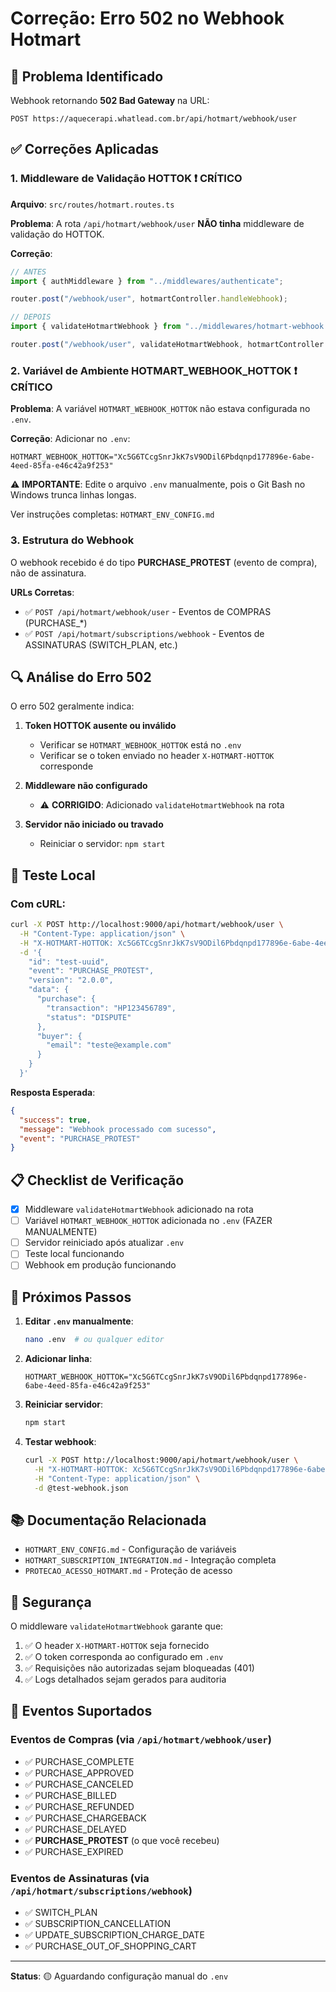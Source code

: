 # Correção: Erro 502 no Webhook Hotmart

## 🐛 Problema Identificado

Webhook retornando **502 Bad Gateway** na URL:
```
POST https://aquecerapi.whatlead.com.br/api/hotmart/webhook/user
```

## ✅ Correções Aplicadas

### 1. Middleware de Validação HOTTOK ❗ **CRÍTICO**

**Arquivo**: `src/routes/hotmart.routes.ts`

**Problema**: A rota `/api/hotmart/webhook/user` **NÃO tinha** middleware de validação do HOTTOK.

**Correção**:
```typescript
// ANTES
import { authMiddleware } from "../middlewares/authenticate";

router.post("/webhook/user", hotmartController.handleWebhook);

// DEPOIS
import { validateHotmartWebhook } from "../middlewares/hotmart-webhook.middleware";

router.post("/webhook/user", validateHotmartWebhook, hotmartController.handleWebhook);
```

### 2. Variável de Ambiente HOTMART_WEBHOOK_HOTTOK ❗ **CRÍTICO**

**Problema**: A variável `HOTMART_WEBHOOK_HOTTOK` não estava configurada no `.env`.

**Correção**: Adicionar no `.env`:
```env
HOTMART_WEBHOOK_HOTTOK="Xc5G6TCcgSnrJkK7sV9ODil6Pbdqnpd177896e-6abe-4eed-85fa-e46c42a9f253"
```

⚠️ **IMPORTANTE**: Edite o arquivo `.env` manualmente, pois o Git Bash no Windows trunca linhas longas.

Ver instruções completas: `HOTMART_ENV_CONFIG.md`

### 3. Estrutura do Webhook

O webhook recebido é do tipo **PURCHASE_PROTEST** (evento de compra), não de assinatura.

**URLs Corretas**:
- ✅ `POST /api/hotmart/webhook/user` - Eventos de COMPRAS (PURCHASE_*)
- ✅ `POST /api/hotmart/subscriptions/webhook` - Eventos de ASSINATURAS (SWITCH_PLAN, etc.)

## 🔍 Análise do Erro 502

O erro 502 geralmente indica:

1. **Token HOTTOK ausente ou inválido**
   - Verificar se `HOTMART_WEBHOOK_HOTTOK` está no `.env`
   - Verificar se o token enviado no header `X-HOTMART-HOTTOK` corresponde

2. **Middleware não configurado**
   - ⚠️ **CORRIGIDO**: Adicionado `validateHotmartWebhook` na rota

3. **Servidor não iniciado ou travado**
   - Reiniciar o servidor: `npm start`

## 🧪 Teste Local

### Com cURL:

```bash
curl -X POST http://localhost:9000/api/hotmart/webhook/user \
  -H "Content-Type: application/json" \
  -H "X-HOTMART-HOTTOK: Xc5G6TCcgSnrJkK7sV9ODil6Pbdqnpd177896e-6abe-4eed-85fa-e46c42a9f253" \
  -d '{
    "id": "test-uuid",
    "event": "PURCHASE_PROTEST",
    "version": "2.0.0",
    "data": {
      "purchase": {
        "transaction": "HP123456789",
        "status": "DISPUTE"
      },
      "buyer": {
        "email": "teste@example.com"
      }
    }
  }'
```

**Resposta Esperada**:
```json
{
  "success": true,
  "message": "Webhook processado com sucesso",
  "event": "PURCHASE_PROTEST"
}
```

## 📋 Checklist de Verificação

- [x] Middleware `validateHotmartWebhook` adicionado na rota
- [ ] Variável `HOTMART_WEBHOOK_HOTTOK` adicionada no `.env` (FAZER MANUALMENTE)
- [ ] Servidor reiniciado após atualizar `.env`
- [ ] Teste local funcionando
- [ ] Webhook em produção funcionando

## 🚀 Próximos Passos

1. **Editar `.env` manualmente**:
   ```bash
   nano .env  # ou qualquer editor
   ```

2. **Adicionar linha**:
   ```env
   HOTMART_WEBHOOK_HOTTOK="Xc5G6TCcgSnrJkK7sV9ODil6Pbdqnpd177896e-6abe-4eed-85fa-e46c42a9f253"
   ```

3. **Reiniciar servidor**:
   ```bash
   npm start
   ```

4. **Testar webhook**:
   ```bash
   curl -X POST http://localhost:9000/api/hotmart/webhook/user \
     -H "X-HOTMART-HOTTOK: Xc5G6TCcgSnrJkK7sV9ODil6Pbdqnpd177896e-6abe-4eed-85fa-e46c42a9f253" \
     -H "Content-Type: application/json" \
     -d @test-webhook.json
   ```

## 📚 Documentação Relacionada

- `HOTMART_ENV_CONFIG.md` - Configuração de variáveis
- `HOTMART_SUBSCRIPTION_INTEGRATION.md` - Integração completa
- `PROTECAO_ACESSO_HOTMART.md` - Proteção de acesso

## 🔐 Segurança

O middleware `validateHotmartWebhook` garante que:

1. ✅ O header `X-HOTMART-HOTTOK` seja fornecido
2. ✅ O token corresponda ao configurado em `.env`
3. ✅ Requisições não autorizadas sejam bloqueadas (401)
4. ✅ Logs detalhados sejam gerados para auditoria

## 📝 Eventos Suportados

### Eventos de Compras (via `/api/hotmart/webhook/user`)
- ✅ PURCHASE_COMPLETE
- ✅ PURCHASE_APPROVED
- ✅ PURCHASE_CANCELED
- ✅ PURCHASE_BILLED
- ✅ PURCHASE_REFUNDED
- ✅ PURCHASE_CHARGEBACK
- ✅ PURCHASE_DELAYED
- ✅ **PURCHASE_PROTEST** (o que você recebeu)
- ✅ PURCHASE_EXPIRED

### Eventos de Assinaturas (via `/api/hotmart/subscriptions/webhook`)
- ✅ SWITCH_PLAN
- ✅ SUBSCRIPTION_CANCELLATION
- ✅ UPDATE_SUBSCRIPTION_CHARGE_DATE
- ✅ PURCHASE_OUT_OF_SHOPPING_CART

---

**Status**: 🟡 Aguardando configuração manual do `.env`

